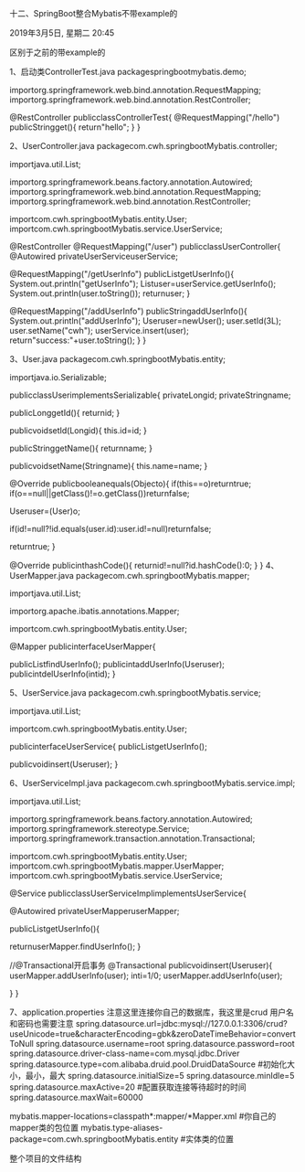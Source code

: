 十二、SpringBoot整合Mybatis不带example的

2019年3月5日, 星期二
20:45

区别于之前的带example的

1、启动类ControllerTest.java
packagespringbootmybatis.demo;

importorg.springframework.web.bind.annotation.RequestMapping;
importorg.springframework.web.bind.annotation.RestController;

@RestController
publicclassControllerTest{
@RequestMapping("/hello")
publicStringget(){
return"hello";
}
}

2、UserController.java
packagecom.cwh.springbootMybatis.controller;

importjava.util.List;

importorg.springframework.beans.factory.annotation.Autowired;
importorg.springframework.web.bind.annotation.RequestMapping;
importorg.springframework.web.bind.annotation.RestController;

importcom.cwh.springbootMybatis.entity.User;
importcom.cwh.springbootMybatis.service.UserService;

@RestController
@RequestMapping("/user")
publicclassUserController{
@Autowired
privateUserServiceuserService;

@RequestMapping("/getUserInfo")
publicList<User>getUserInfo(){
System.out.println("getUserInfo");
List<User>user=userService.getUserInfo();
System.out.println(user.toString());
returnuser;
}

@RequestMapping("/addUserInfo")
publicStringaddUserInfo(){
System.out.println("addUserInfo");
Useruser=newUser();
user.setId(3L);
user.setName("cwh");
userService.insert(user);
return"success:"+user.toString();
}
}

3、User.java
packagecom.cwh.springbootMybatis.entity;

importjava.io.Serializable;

publicclassUserimplementsSerializable{
privateLongid;
privateStringname;

publicLonggetId(){
returnid;
}

publicvoidsetId(Longid){
this.id=id;
}

publicStringgetName(){
returnname;
}

publicvoidsetName(Stringname){
this.name=name;
}

@Override
publicbooleanequals(Objecto){
if(this==o)returntrue;
if(o==null||getClass()!=o.getClass())returnfalse;

Useruser=(User)o;

if(id!=null?!id.equals(user.id):user.id!=null)returnfalse;

returntrue;
}

@Override
publicinthashCode(){
returnid!=null?id.hashCode():0;
}
}
4、UserMapper.java
packagecom.cwh.springbootMybatis.mapper;

importjava.util.List;

importorg.apache.ibatis.annotations.Mapper;

importcom.cwh.springbootMybatis.entity.User;

@Mapper
publicinterfaceUserMapper{

publicList<User>findUserInfo();
publicintaddUserInfo(Useruser);
publicintdelUserInfo(intid);
}

5、UserService.java
packagecom.cwh.springbootMybatis.service;

importjava.util.List;

importcom.cwh.springbootMybatis.entity.User;

publicinterfaceUserService{
publicList<User>getUserInfo();

publicvoidinsert(Useruser);
}

6、UserServiceImpl.java
packagecom.cwh.springbootMybatis.service.impl;

importjava.util.List;

importorg.springframework.beans.factory.annotation.Autowired;
importorg.springframework.stereotype.Service;
importorg.springframework.transaction.annotation.Transactional;

importcom.cwh.springbootMybatis.entity.User;
importcom.cwh.springbootMybatis.mapper.UserMapper;
importcom.cwh.springbootMybatis.service.UserService;

@Service
publicclassUserServiceImplimplementsUserService{

@Autowired
privateUserMapperuserMapper;

publicList<User>getUserInfo(){

returnuserMapper.findUserInfo();
}

//@Transactional开启事务
@Transactional
publicvoidinsert(Useruser){
userMapper.addUserInfo(user);
inti=1/0;
userMapper.addUserInfo(user);

}
}

7、application.properties
注意这里连接你自己的数据库，我这里是crud
用户名和密码也需要注意
spring.datasource.url=jdbc\:mysql\://127.0.0.1\:3306/crud?useUnicode\=true&characterEncoding\=gbk&zeroDateTimeBehavior\=convertToNull
spring.datasource.username=root
spring.datasource.password=root
spring.datasource.driver-class-name=com.mysql.jdbc.Driver
spring.datasource.type=com.alibaba.druid.pool.DruidDataSource
#初始化大小，最小，最大
spring.datasource.initialSize=5
spring.datasource.minIdle=5
spring.datasource.maxActive=20
#配置获取连接等待超时的时间
spring.datasource.maxWait=60000

mybatis.mapper-locations=classpath*:mapper/*Mapper.xml  #你自己的mapper类的包位置
mybatis.type-aliases-package=com.cwh.springbootMybatis.entity  #实体类的位置




整个项目的文件结构


